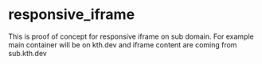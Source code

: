 # responsive_iframe
This is proof of concept for responsive iframe on sub domain. For example main container will be on kth.dev and iframe content are coming from sub.kth.dev
